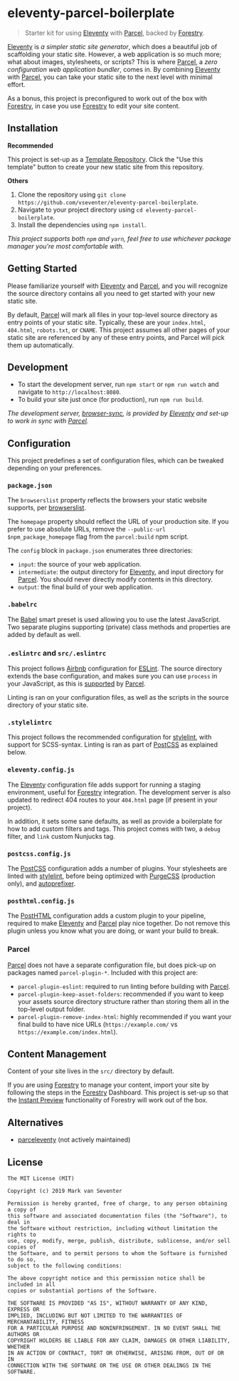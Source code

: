 # eleventy-parcel-boilerplate
> Starter kit for using [Eleventy] with [Parcel], backed by [Forestry].

[Eleventy] is <cite>_a simpler static site generator_</cite>, which does a beautiful job of scaffolding your static site. However, a web application is so much more; what about images, stylesheets, or scripts? This is where [Parcel], a <cite>_zero configuration web application bundler_</cite>, comes in. By combining [Eleventy] with [Parcel], you can take your static site to the next level with minimal effort.

As a bonus, this project is preconfigured to work out of the box with [Forestry], in case you use [Forestry] to edit your site content.

## Installation
**Recommended**

This project is set-up as a [Template Repository][1]. Click the "Use this template" button to create your new static site from this repository.

**Others**

1. Clone the repository using `git clone https://github.com/vseventer/eleventy-parcel-boilerplate`.
2. Navigate to your project directory using `cd eleventy-parcel-boilerplate`.
3. Install the dependencies using `npm install`.

_This project supports both `npm` and `yarn`, feel free to use whichever package manager you're most comfortable with._

## Getting Started
Please familiarize yourself with [Eleventy] and [Parcel], and you will recognize the source directory contains all you need to get started with your new static site.

By default, [Parcel] will mark all files in your top-level source directory as entry points of your static site. Typically, these are your `index.html`, `404.html`, `robots.txt`, or `CNAME`. This project assumes all other pages of your static site are referenced by any of these entry points, and Parcel will pick them up automatically.

## Development
* To start the development server, run `npm start` or `npm run watch` and navigate to `http://localhost:8080`.
* To build your site just once (for production), run `npm run build`.

_The development server, [browser-sync], is provided by [Eleventy] and set-up to work in sync with [Parcel]._

## Configuration
This project predefines a set of configuration files, which can be tweaked depending on your preferences.

### `package.json`
The `browserslist` property reflects the browsers your static website supports, per [browserslist].

The `homepage` property should reflect the URL of your production site. If you prefer to use absolute URLs, remove the `--public-url $npm_package_homepage` flag from the `parcel:build` npm script.

The `config` block in `package.json` enumerates three directories:
* `input`: the source of your web application.
* `intermediate`: the output directory for [Eleventy], and input directory for [Parcel]. You should never directly modify contents in this directory.
* `output`: the final build of your web application.

### `.babelrc`
The [Babel] smart preset is used allowing you to use the latest JavaScript. Two separate plugins supporting (private) class methods and properties are added by default as well.

### `.eslintrc` and `src/.eslintrc`
This project follows [Airbnb] configuration for [ESLint]. The source directory extends the base configuration, and makes sure you can use `process` in your JavaScript, as this is [supported][2] by [Parcel].

Linting is ran on your configuration files, as well as the scripts in the source directory of your static site.

### `.stylelintrc`
This project follows the recommended configuration for [stylelint], with support for SCSS-syntax. Linting is ran as part of [PostCSS] as explained below.

### `eleventy.config.js`
The [Eleventy] configuration file adds support for running a staging environment, useful for [Forestry] integration. The development server is also updated to redirect 404 routes to your `404.html` page (if present in your project).

In addition, it sets some sane defaults, as well as provide a boilerplate for how to add custom filters and tags. This project comes with two, a `debug` filter, and `link` custom Nunjucks tag.

### `postcss.config.js`
The [PostCSS] configuration adds a number of plugins. Your stylesheets are linted with [stylelint], before being optimized with [PurgeCSS] (production only), and [autoprefixer].

### `posthtml.config.js`
The [PostHTML] configuration adds a custom plugin to your pipeline, required to make [Eleventy] and [Parcel] play nice together. Do not remove this plugin unless you know what you are doing, or want your build to break.

### Parcel
[Parcel] does not have a separate configuration file, but does pick-up on packages named `parcel-plugin-*`. Included with this project are:
* `parcel-plugin-eslint`: required to run linting before building with [Parcel].
* `parcel-plugin-keep-asset-folders`: recommended if you want to keep your assets source directory structure rather than storing them all in the top-level output folder.
* `parcel-plugin-remove-index-html`: highly recommended if you want your final build to have nice URLs (`https://example.com/` vs `https://example.com/index.html`).

## Content Management
Content of your site lives in the `src/` directory by default.

If you are using [Forestry] to manage your content, import your site by following the steps in the [Forestry] Dashboard. This project is set-up so that the [Instant Preview][3] functionality of Forestry will work out of the box.

## Alternatives
* [parceleventy] (not actively maintained)

## License
    The MIT License (MIT)

    Copyright (c) 2019 Mark van Seventer

    Permission is hereby granted, free of charge, to any person obtaining a copy of
    this software and associated documentation files (the "Software"), to deal in
    the Software without restriction, including without limitation the rights to
    use, copy, modify, merge, publish, distribute, sublicense, and/or sell copies of
    the Software, and to permit persons to whom the Software is furnished to do so,
    subject to the following conditions:

    The above copyright notice and this permission notice shall be included in all
    copies or substantial portions of the Software.

    THE SOFTWARE IS PROVIDED "AS IS", WITHOUT WARRANTY OF ANY KIND, EXPRESS OR
    IMPLIED, INCLUDING BUT NOT LIMITED TO THE WARRANTIES OF MERCHANTABILITY, FITNESS
    FOR A PARTICULAR PURPOSE AND NONINFRINGEMENT. IN NO EVENT SHALL THE AUTHORS OR
    COPYRIGHT HOLDERS BE LIABLE FOR ANY CLAIM, DAMAGES OR OTHER LIABILITY, WHETHER
    IN AN ACTION OF CONTRACT, TORT OR OTHERWISE, ARISING FROM, OUT OF OR IN
    CONNECTION WITH THE SOFTWARE OR THE USE OR OTHER DEALINGS IN THE SOFTWARE.

[eleventy]: https://www.11ty.io/
[airbnb]: https://github.com/airbnb/javascript
[autoprefixer]: https://github.com/postcss/autoprefixer
[babel]: https://babeljs.io/
[browser-sync]: https://www.browsersync.io/
[browserslist]: https://github.com/browserslist/browserslist
[eslint]: https://eslint.org/
[forestry]: https://forestry.io/
[parcel]: https://parceljs.org/
[parceleventy]: https://github.com/chrisdmacrae/parceleventy
[postcss]: https://postcss.org/
[posthtml]: https://github.com/posthtml/posthtml
[purgecss]: https://www.purgecss.com/
[stylelint]: https://stylelint.io/
[1]: https://help.github.com/en/github/creating-cloning-and-archiving-repositories/creating-a-repository-from-a-template
[2]: https://parceljs.org/env.html
[3]: https://forestry.io/docs/previews/instant-previews/
